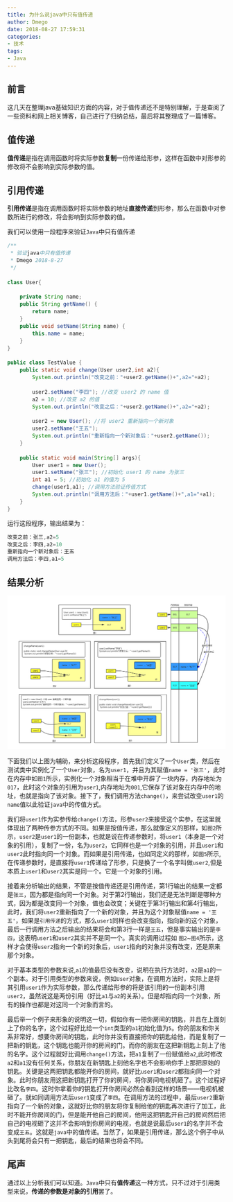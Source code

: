 ```yaml
---
title: 为什么说java中只有值传递
author: Dmego
date: 2018-08-27 17:59:31
categories:
- 技术
tags:
- Java
---
```


## 前言

这几天在整理java基础知识方面的内容，对于值传递还不是特别理解，于是查阅了一些资料和网上相关博客，自己进行了归纳总结，最后将其整理成了一篇博客。

## 值传递

**值传递**是指在调用函数时将实际参数**复制**一份传递给形参，这样在函数中对形参的修改将不会影响到实际参数的值。

## 引用传递

**引用传递**是指在调用函数时将实际参数的地址**直接传递**到形参，那么在函数中对参数所进行的修改，将会影响到实际参数的值。

我们可以使用一段程序来验证`Java`中只有值传递

```java
/**
 * 验证java中只有值传递
 * Dmego 2018-8-27
 */

class User{
    
    private String name;
    public String getName() {
        return name;
    }
    public void setName(String name) {
        this.name = name;
    }
}

public class TestValue {
    public static void change(User user2,int a2){
        System.out.println("改变之前："+user2.getName()+",a2="+a2);
        
        user2.setName("李四"); //改变 user2 的 name 值
        a2 = 10; //改变 a2 的值
        System.out.println("改变之后："+user2.getName()+",a2="+a2);
        
        user2 = new User(); //将 user2 重新指向一个新对象
        user2.setName("王五");
        System.out.println("重新指向一个新对象后："+user2.getName());
    }

    public static void main(String[] args){
        User user1 = new User();
        user1.setName("张三"); //初始化 user1 的 name 为张三
        int a1 = 5; //初始化 a1 的值为 5
        change(user1,a1); //调用方法验证传值方式
        System.out.println("调用方法后："+user1.getName()+",a1="+a1);
    }
}
```

运行这段程序，输出结果为：

```java
改变之前：张三,a2=5
改变之后：李四,a2=10
重新指向一个新对象后：王五
调用方法后：李四,a1=5
```

## 结果分析

![堆与内存分析](java-only-pass-by-value/changeValue.png)

下面我们以上图为辅助，来分析这段程序，首先我们定义了一个`User`类，然后在测试类中实例化了一个`User`对象，名为`user1`，并且为其赋值`name = '张三'`，此时在内存中如`图1`所示，实例化一个对象相当于在堆中开辟了一块内存，内存地址为`017`，此时这个对象的引用为`user1`,内存地址为`001`,它保存了该对象在内存中的地址，也就是指向了该对象。接下了，我们调用方法`change()`，来尝试改变`user1`的`name`值以此验证`java`中的传值方式。

我们将`user1`作为实参传给`change()`方法，形参`user2`来接受这个实参，在这里就体现出了两种传参方式的不同。如果是按值传递，那么就像定义的那样，如`图2`所示，`user2`是`user1`的一份副本，也就是说在传递参数时，将`user1`（本身是一个对象的引用），复制了一份，名为`user2`，它同样也是一个对象的引用，并且`user1`和`user2`此时指向同一个对象。而如果是引用传递，也如同定义的那样，如`图5`所示,在传递参数时，是直接将`user1`传递给了形参，只是换了一个名字叫做`user2`,但是本质上`user1`和`user2`其实是同一个。它是一个对象的引用。

接着来分析输出的结果，不管是按值传递还是引用传递，第1行输出的结果一定都是`张三`，因为都是指向同一个对象。对于第2行输出，我们还是无法判断是哪种方式，因为都是改变同一个对象，值也会改变；关键在于第3行输出和第4行输出，此时，我们将`user2`重新指向了一个新的对象，并且为这个对象赋值`name = '王五'`，如果是`引用传递`的方式，那么`user1`同样也会改变指向，指向新的这个对象，最后一行调用方法之后输出的结果将会和第3行一样是`王五`，但是事实输出的是`李四`，这表明`user1`和`user2`其实并不是同一个。真实的调用过程如 `图2`~`图4`所示，这样才会使得`user2`指向一个新的对象后，`user1`指向的对象并没有改变，还是原来那个对象。

对于基本类型的参数来说,`a1`的值最后没有改变，说明在执行方法时，`a2`是`a1`的一个副本。对于引用类型的参数来说，例如`User`对象，在调用方法时，实际上是将其引用`user1`作为实际参数，那么传递给形参的将是该引用的一份副本引用`user2`，虽然说这是两份引用（好比`a1`与`a2`的关系）。但是却指向同一个对象，所有的操作也都是对这同一个对象而言的。

最后举一个例子来形象的说明这一切，假如你有一把你房间的钥匙，并且在上面刻上了你的名字，这个过程好比给一个`int`类型的`a1`初始化值为`5`。你的朋友和你关系非常好，想要你房间的钥匙，此时你并没有直接把你的钥匙给他，而是复制了一把新的钥匙，这个钥匙也能开你的房间的门。而你的朋友在这把新钥匙上刻上了他的名字。这个过程就好比调用`change()`方法，把`a1`复制了一份赋值给`a2`,此时修改`a2`和`a1`没有任何关系，你朋友在新钥匙上刻他名字也不会影响你手上那把原始的钥匙。关键是这两把钥匙都能开你的房间，就好比`user1`和`user2`都指向同一个对象。此时你朋友用这把新钥匙打开了你的房间，将你房间电视机砸了。这个过程好比改名`李四`。这时你拿着你的钥匙打开你房间必然会看到这样的场景——电视机被砸了。就如同调用方法后`user1`变成了`李四`。在调用方法的过程中，最后`user2`重新指向了一个新的对象，这就好比你的朋友将你复制给他的钥匙再次进行了加工，此时不能开你房间的门，但是能开他自己的房间，他用这把钥匙开自己的房间然后把自己的电视砸了这并不会影响到你房间的电视，也就是说最后`user1`的名字并不会变成`王五`。这就是`java`中的值传递。当然了，如果是引用传递，那么这个例子中从头到尾将会只有一把钥匙，最后的结果也将会不同。

## 尾声

通过以上分析我们可以知道。`Java`中只有**值传递**这一种方式，只不过对于引用类型来说，**传递的参数是对象的引用**罢了。


